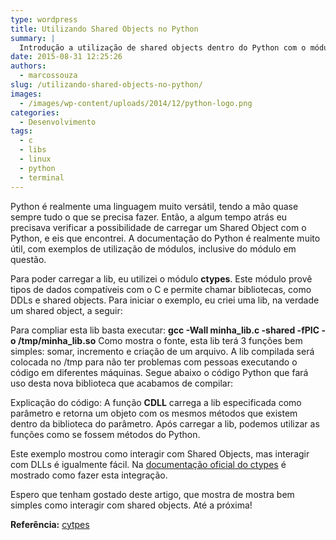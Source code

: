 ```yaml
---
type: wordpress
title: Utilizando Shared Objects no Python
summary: |
  Introdução a utilização de shared objects dentro do Python com o módulo ctypes.
date: 2015-08-31 12:25:26
authors:
  - marcossouza
slug: /utilizando-shared-objects-no-python/
images:
  - /images/wp-content/uploads/2014/12/python-logo.png
categories:
  - Desenvolvimento
tags:
  - c
  - libs
  - linux
  - python
  - terminal
---
```


Python é realmente uma linguagem muito versátil, tendo a mão quase sempre tudo o que se precisa fazer. Então, a algum tempo atrás eu precisava verificar a possibilidade de carregar um Shared Object com o Python, e eis que encontrei. A documentação do Python é realmente muito útil, com exemplos de utilização de módulos, inclusive do módulo em questão.

Para poder carregar a lib, eu utilizei o módulo <strong>ctypes</strong>. Este módulo provê tipos de dados compatíveis com o C e permite chamar bibliotecas, como DDLs e shared objects. Para iniciar o exemplo, eu criei uma lib, na verdade um shared object, a seguir:

<!--more-->

<script src="//gistfy-app.herokuapp.com/github/ButecoOpenSource/exemplos/exemplos_python/python_c_integration/minha_lib.c" type="text/javascript"></script>Para compliar esta lib basta executar: <strong>gcc -Wall minha_lib.c -shared -fPIC -o /tmp/minha_lib.so</strong> Como mostra o fonte, esta lib terá 3 funções bem simples: somar, incremento e criação de um arquivo. A lib compilada será colocada no /tmp para não ter problemas com pessoas executando o código em diferentes máquinas. Segue abaixo o código Python que fará uso desta nova biblioteca que acabamos de compilar:<script src="//gistfy-app.herokuapp.com/github/ButecoOpenSource/exemplos/exemplos_python/python_c_integration/lib.py?lang=python" type="text/javascript"></script>

Explicação do código:
A função <strong>CDLL</strong> carrega a lib especificada como parâmetro e retorna um objeto com os mesmos métodos que existem dentro da biblioteca do parâmetro. Após carregar a lib, podemos utilizar as funções como se fossem métodos do Python.

Este exemplo mostrou como interagir com Shared Objects, mas interagir com DLLs é igualmente fácil. Na <a href="https://docs.python.org/2/library/ctypes.html" target="_blank">documentação oficial do ctypes</a> é mostrado como fazer esta integração.

Espero que tenham gostado deste artigo, que mostra de mostra bem simples como interagir com shared objects. Até a próxima!

<strong>Referência:</strong>
<a href="https://docs.python.org/2/library/ctypes.html" target="_blank">cytpes</a>